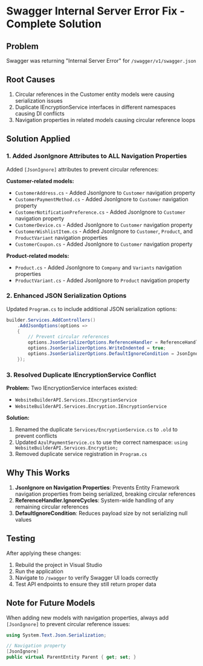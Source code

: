 # Swagger Internal Server Error Fix - Complete Solution

## Problem
Swagger was returning "Internal Server Error" for `/swagger/v1/swagger.json`

## Root Causes
1. Circular references in the Customer entity models were causing serialization issues
2. Duplicate IEncryptionService interfaces in different namespaces causing DI conflicts
3. Navigation properties in related models causing circular reference loops

## Solution Applied

### 1. Added JsonIgnore Attributes to ALL Navigation Properties
Added `[JsonIgnore]` attributes to prevent circular references:

**Customer-related models:**
- `CustomerAddress.cs` - Added JsonIgnore to `Customer` navigation property
- `CustomerPaymentMethod.cs` - Added JsonIgnore to `Customer` navigation property  
- `CustomerNotificationPreference.cs` - Added JsonIgnore to `Customer` navigation property
- `CustomerDevice.cs` - Added JsonIgnore to `Customer` navigation property
- `CustomerWishlistItem.cs` - Added JsonIgnore to `Customer`, `Product`, and `ProductVariant` navigation properties
- `CustomerCoupon.cs` - Added JsonIgnore to `Customer` navigation property

**Product-related models:**
- `Product.cs` - Added JsonIgnore to `Company` and `Variants` navigation properties
- `ProductVariant.cs` - Added JsonIgnore to `Product` navigation property

### 2. Enhanced JSON Serialization Options
Updated `Program.cs` to include additional JSON serialization options:

```csharp
builder.Services.AddControllers()
    .AddJsonOptions(options =>
    {
        // Prevent circular references
        options.JsonSerializerOptions.ReferenceHandler = ReferenceHandler.IgnoreCycles;
        options.JsonSerializerOptions.WriteIndented = true;
        options.JsonSerializerOptions.DefaultIgnoreCondition = JsonIgnoreCondition.WhenWritingNull;
    });
```

### 3. Resolved Duplicate IEncryptionService Conflict

**Problem:** Two IEncryptionService interfaces existed:
- `WebsiteBuilderAPI.Services.IEncryptionService`
- `WebsiteBuilderAPI.Services.Encryption.IEncryptionService`

**Solution:**
1. Renamed the duplicate `Services/EncryptionService.cs` to `.old` to prevent conflicts
2. Updated `AzulPaymentService.cs` to use the correct namespace: `using WebsiteBuilderAPI.Services.Encryption;`
3. Removed duplicate service registration in `Program.cs`

## Why This Works

1. **JsonIgnore on Navigation Properties**: Prevents Entity Framework navigation properties from being serialized, breaking circular references
2. **ReferenceHandler.IgnoreCycles**: System-wide handling of any remaining circular references
3. **DefaultIgnoreCondition**: Reduces payload size by not serializing null values

## Testing
After applying these changes:
1. Rebuild the project in Visual Studio
2. Run the application
3. Navigate to `/swagger` to verify Swagger UI loads correctly
4. Test API endpoints to ensure they still return proper data

## Note for Future Models
When adding new models with navigation properties, always add `[JsonIgnore]` to prevent circular reference issues:

```csharp
using System.Text.Json.Serialization;

// Navigation property
[JsonIgnore]
public virtual ParentEntity Parent { get; set; }
```